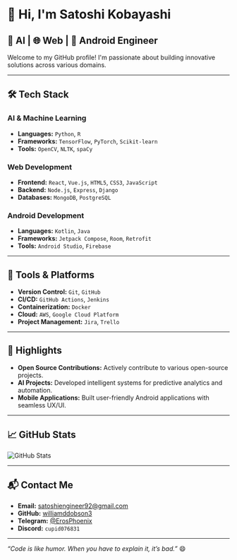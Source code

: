 # 👋 Hi, I'm **Satoshi Kobayashi**

## 🧠 AI | 🌐 Web | 📱 Android Engineer

Welcome to my GitHub profile! I'm passionate about building innovative solutions across various domains.

---

## 🛠️ Tech Stack

### AI & Machine Learning
- **Languages:** `Python`, `R`
- **Frameworks:** `TensorFlow`, `PyTorch`, `Scikit-learn`
- **Tools:** `OpenCV`, `NLTK`, `spaCy`

### Web Development
- **Frontend:** `React`, `Vue.js`, `HTML5`, `CSS3`, `JavaScript`
- **Backend:** `Node.js`, `Express`, `Django`
- **Databases:** `MongoDB`, `PostgreSQL`

### Android Development
- **Languages:** `Kotlin`, `Java`
- **Frameworks:** `Jetpack Compose`, `Room`, `Retrofit`
- **Tools:** `Android Studio`, `Firebase`

---

## 🔧 Tools & Platforms

- **Version Control:** `Git`, `GitHub`
- **CI/CD:** `GitHub Actions`, `Jenkins`
- **Containerization:** `Docker`
- **Cloud:** `AWS`, `Google Cloud Platform`
- **Project Management:** `Jira`, `Trello`

---

## 🌟 Highlights

- **Open Source Contributions:** Actively contribute to various open-source projects.
- **AI Projects:** Developed intelligent systems for predictive analytics and automation.
- **Mobile Applications:** Built user-friendly Android applications with seamless UX/UI.

---

## 📈 GitHub Stats

![GitHub Stats](https://github-readme-stats.vercel.app/api?username=williamddobson3&show_icons=true&theme=radical)

---

## 📬 Contact Me

- **Email:** [satoshiengineer92@gmail.com](mailto:satoshiengineer92@gmail.com)
- **GitHub:** [williamddobson3](https://github.com/williamddobson3)
- **Telegram:** [@ErosPhoenix](https://t.me/ErosPhoenix)
- **Discord:** `cupid076831`

---

*“Code is like humor. When you have to explain it, it’s bad.”* 😄

